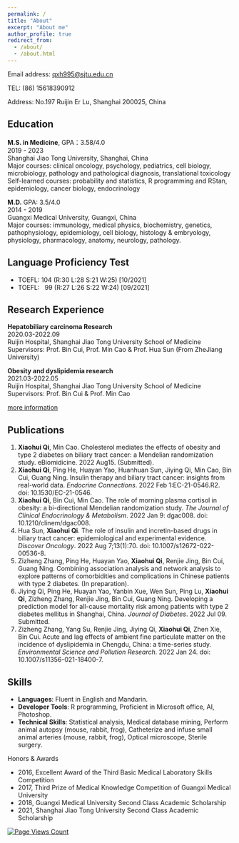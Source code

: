 ```yaml
---
permalink: /
title: "About"
excerpt: "About me"
author_profile: true
redirect_from: 
  - /about/
  - /about.html
---
```


Email address: qxh995@sjtu.edu.cn 

TEL: (86) 15618390912

Address: No.197 Ruijin Er Lu, Shanghai 200025, China

## Education
**M.S. in Medicine**, GPA：3.58/4.0 <br/>
2019 - 2023  <br/>
Shanghai Jiao Tong University, Shanghai, China <br/>
Major courses: clinical oncology, psychology, pediatrics, cell biology, microbiology, pathology and pathological diagnosis, translational toxicology <br/>
Self-learned courses: probability and statistics, R programming and RStan, epidemiology, cancer biology, endocrinology

**M.D.** GPA: 3.5/4.0 <br/>
2014 - 2019  <br/>
Guangxi Medical University, Guangxi, China <br/>
Major courses: immunology, medical physics, biochemistry, genetics, pathophysiology, epidemiology, cell biology, histology & embryology, physiology, pharmacology, anatomy, neurology, pathology.

## Language Proficiency Test 
* TOEFL: 104 (R:30 L:28 S:21 W:25) [10/2021]
* TOEFL: &nbsp;&nbsp;99 (R:27 L:26 S:22 W:24) [09/2021]

## Research Experience
**Hepatobiliary carcinoma Research** <br/>
2020.03-2022.09 <br/>
Ruijin Hospital, Shanghai Jiao Tong University School of Medicine <br/>
Supervisors: Prof. Bin Cui, Prof. Min Cao & Prof. Hua Sun (From ZheJiang University)
 
**Obesity and dyslipidemia research** <br/>
2021.03-2022.05  <br/>
Ruijin Hospital, Shanghai Jiao Tong University School of Medicine <br/>
Supervisors: Prof. Bin Cui & Prof. Min Cao

[more information](https://xiaoohuiqi.github.io/research)

## Publications
1. **Xiaohui Qi**, Min Cao. Cholesterol mediates the effects of obesity and type 2 diabetes on biliary tract cancer: a Mendelian randomization study. eBiomidicine. 2022 Aug15. (Submitted).
2. **Xiaohui Qi**, Ping He, Huayan Yao, Huanhuan Sun, Jiying Qi, Min Cao, Bin Cui, Guang Ning. Insulin therapy and biliary tract cancer: insights from real-world data. *Endocrine Connections*. 2022 Feb 1:EC-21-0546.R2. doi: 10.1530/EC-21-0546.
3. **Xiaohui Qi**, Bin Cui, Min Cao. The role of morning plasma cortisol in obesity: a bi-directional Mendelian randomization study. *The Journal of Clinical Endocrinology & Metabolism*. 2022 Jan 9: dgac008. doi: 10.1210/clinem/dgac008.
4. Hua Sun, **Xiaohui Qi**. The role of insulin and incretin-based drugs in biliary tract cancer: epidemiological and experimental evidence. *Discover Oncology*. 2022 Aug 7;13(1):70. doi: 10.1007/s12672-022-00536-8.
5. Zizheng Zhang, Ping He, Huayan Yao, **Xiaohui Qi**, Renjie Jing, Bin Cui, Guang Ning. Combining association analysis and network analysis to explore patterns of comorbidities and complications in Chinese patients with type 2 diabetes. (In preparation).
6. Jiying Qi, Ping He, Huayan Yao, Yanbin Xue, Wen Sun, Ping Lu, **Xiaohui Qi**, Zizheng Zhang, Renjie Jing, Bin Cui, Guang Ning. Developing a prediction model for all-cause mortality risk among patients with type 2 diabetes mellitus in Shanghai, China. *Journal of Diabetes*. 2022 Jul 09. Submitted.
7. Zizheng Zhang, Yang Su, Renjie Jing, Jiying Qi, **Xiaohui Qi**, Zhen Xie, Bin Cui. Acute and lag effects of ambient fine particulate matter on the incidence of dyslipidemia in Chengdu, China: a time-series study. *Environmental Science and Pollution Research*. 2022 Jan 24. doi: 10.1007/s11356-021-18400-7.

## Skills
* **Languages**: Fluent in English and Mandarin.
* **Developer Tools**: R programming, Proficient in Microsoft office, AI, Photoshop.
* **Technical Skills**: Statistical analysis, Medical database mining, Perform animal autopsy (mouse, rabbit, frog), Catheterize and infuse small animal arteries (mouse, rabbit, frog), Optical microscope, Sterile surgery.

Honors & Awards
* 2016, Excellent Award of the Third Basic Medical Laboratory Skills Competition
* 2017, Third Prize of Medical Knowledge Competition of Guangxi Medical University
* 2018, Guangxi Medical University Second Class Academic Scholarship
* 2021, Shanghai Jiao Tong University Second Class Academic Scholarship

[![Page Views Count](https://badges.toozhao.com/badges/01GD2HAZNE6KPK8JJ1HMAM6AN0/blue.svg)](https://badges.toozhao.com/stats/01GD2HAZNE6KPK8JJ1HMAM6AN0 "Get your own page views count badge on badges.toozhao.com")